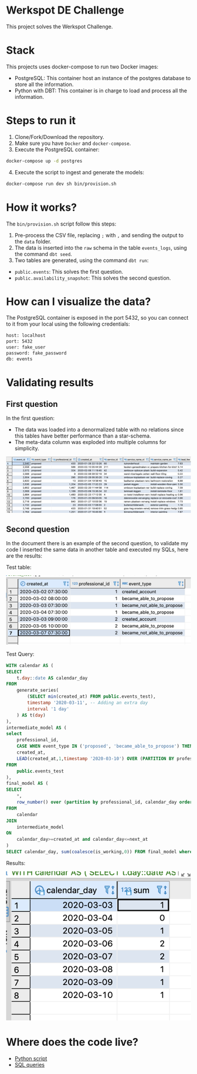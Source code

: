 # Werkspot DE Challenge

This project solves the Werkspot Challenge.

# Stack

This projects uses docker-compose to run two Docker images:

- PostgreSQL: This container host an instance of the postgres database to store all the information.
- Python with DBT: This container is in charge to load and process all the information.

# Steps to run it

1. Clone/Fork/Download the repository.
2. Make sure you have `Docker` and `docker-compose`.
3. Execute the PostgreSQL container:
```bash
docker-compose up -d postgres
```
4. Execute the script to ingest and generate the models:
```bash
docker-compose run dev sh bin/provision.sh
```

# How it works?

The `bin/provision.sh` script follow this steps:

1. Pre-process the CSV file, replacing `;` with `,` and sending the output to the `data` folder.
2. The data is inserted into the `raw` schema in the table `events_logs`, using the command `dbt seed`.
3. Two tables are generated, using the command `dbt run`:
- `public.events`: This solves the first question.
- `public.availability_snapshot`: This solves the second question.


# How can I visualize the data?

The PostgreSQL container is exposed in the port 5432, so you can connect to it from your local using the following credentials:
```
host: localhost
port: 5432
user: fake_user
password: fake_password
db: events
```

# Validating results

## First question

In the first question:
- The data was loaded into a denormalized table with no relations since this tables have better performance than a star-schema.
- The meta-data column was exploded into multiple columns for simplicity.

 ![First question](imgs/first_question_results.png)

## Second question

In the document there is an example of the second question, to validate my code I inserted the same data in another table and executed my SQLs, here are the results:

Test table:

![Test table](imgs/test_table.png)

Test Query:

```sql
WITH calendar AS (                                                                                                                                      
SELECT                                                                                                                                                  
    t.day::date AS calendar_day                                                                                                                                 
FROM                                                                                                                                                    
	generate_series(                                                                                                                                    
		(SELECT min(created_at) FROM public.events_test),                                                                                               
		timestamp '2020-03-11', -- Adding an extra day                                                                                                  
		interval '1 day'                                                                                                                                
	) AS t(day)                                                                                                                                         
),                                                                                                                                                      
intermediate_model AS (                                                                                                                                 
select                                                                                                                                                  
	professional_id,                                                                                                                                    
	CASE WHEN event_type IN ('proposed', 'became_able_to_propose') THEN 1 ELSE 0 END AS is_working,                                                     
	created_at,                                                                                                                                         
	LEAD(created_at,1,timestamp '2020-03-10') OVER (PARTITION BY professional_id ORDER BY created_at) AS next_at                                        
FROM                                                                                                                                                    
	public.events_test
),                                                                                                                                                      
final_model AS (                                                                                                                                        
SELECT                                                                                                                                                  
    *,
    row_number() over (partition by professional_id, calendar_day order by created_at desc) as rn
FROM                                                                                                                                                    
    calendar                                                                                                                               
JOIN                                                                                                                                               
    intermediate_model
ON                                                                                                                                                      
    calendar_day>=created_at and calendar_day<=next_at
)                                                                                                                                                       
SELECT calendar_day, sum(coalesce(is_working,0)) FROM final_model where rn=1 group by 1 order by 1
```

Results:

![Test table](imgs/test_results.png)

# Where does the code live?

- [Python script](scripts/pre_processing.py)
- [SQL queries](models/events)

